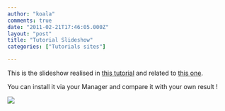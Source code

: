 ```yaml
---
author: "koala"
comments: true
date: "2011-02-21T17:46:05.000Z"
layout: "post"
title: "Tutorial Slideshow"
categories: ["Tutorials sites"]

---
```

This is the slideshow realised in [this tutorial](https://www.silexlabs.org/?p=1375) and related to [this one](https://www.silexlabs.org/?p=1217).

You can install it via your Manager and compare it with your own result !


[![](https://www.silexlabs.org/wp-content/uploads/2011/02/slideshow.png)](http://silexprod.com/tutorial.slideshow)


